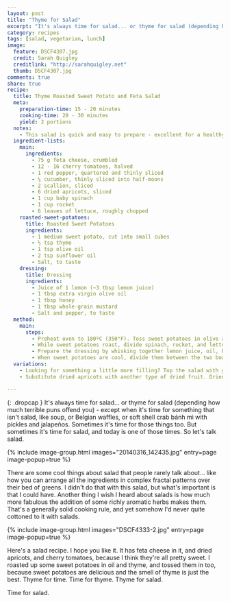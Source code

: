 ```yaml
---
layout: post
title: "Thyme for Salad"
excerpt: "It's always time for salad... or thyme for salad (depending how much terrible puns offend you) - except when it's time for something that isn't salad, like soup, or Belgian waffles, or soft shell crab bánh mì with pickles and jalapeños."
category: recipes
tags: [salad, vegetarian, lunch]
image:
  feature: DSCF4307.jpg
  credit: Sarah Quigley
  creditlink: "http://sarahquigley.net"
  thumb: DSCF4307.jpg
comments: true
share: true
recipe:
  title: Thyme Roasted Sweet Potato and Feta Salad
  meta:
    preparation-time: 15 - 20 minutes
    cooking-time: 20 - 30 minutes
    yield: 2 portions
  notes:
    - This salad is quick and easy to prepare - excellent for a healthy lunch or light dinner.
  ingredient-lists:
    main:
      ingredients:
        - 75 g feta cheese, crumbled
        - 12 - 16 cherry tomatoes, halved
        - 1 red pepper, quartered and thinly sliced
        - ¼ cucumber, thinly sliced into half-moons
        - 2 scallion, sliced
        - 6 dried apricots, sliced
        - 1 cup baby spinach
        - 1 cup rocket
        - 6 leaves of lettuce, roughly chopped
    roasted-sweet-potatoes:
      title: Roasted Sweet Potatoes
      ingredients:
        - 1 medium sweet potato, cut into small cubes
        - ½ tsp thyme
        - 1 tsp olive oil
        - 2 tsp sunflower oil
        - Salt, to taste
    dressing:
      title: Dressing
      ingredients:
        - Juice of 1 lemon (~3 tbsp lemon juice)
        - 1 tbsp extra virgin olive oil
        - 1 tbsp honey
        - 1 tbsp whole-grain mustard
        - Salt and pepper, to taste
  method:
    main:
      steps:
        - Preheat oven to 180ºC (350°F). Toss sweet potatoes in olive and sunflower oil, and season with thyme and a little salt. Roast sweet potatoes for 20 - 30 minutes, until soft, and a lightly crisped and browned. Remove them from the oven, and allow them to cool.
        - While sweet potatoes roast, divide spinach, rocket, and lettuce between two bowls or plates. Top each bowl with half the cucumber, pepper and tomatoes.
        - Prepare the dressing by whisking together lemon juice, oil, honey and mustard, then seasoning to taste.
        - When sweet potatoes are cool, divide them between the two bowls. Top each bowl with the crumbled feta and scallions. Drizzle half the dressing over each salad.
  variations:
    - Looking for something a little more filling? Top the salad with grilled chicken or add some nuts or seeds.
    - Substitute dried apricots with another type of dried fruit. Dried figs or dates could both be excellent.

---
```


{: .dropcap }
It's always time for salad... or thyme for salad (depending how much terrible puns offend you) - except when it's time for something that isn't salad, like soup, or Belgian waffles, or soft shell crab bánh mì with pickles and jalapeños. Sometimes it's time for those things too. But sometimes it's time for salad, and today is one of those times. So let's talk salad.

{% include image-group.html images="20140316_142435.jpg" entry=page image-popup=true %}

There are some cool things about salad that people rarely talk about... like how you can arrange all the ingredients in complex fractal patterns over their bed of greens. I didn't do that with this salad, but what's important is that I could have. Another thing I wish I heard about salads is how much more fabulous the addition of some richly aromatic herbs makes them. That's a generally solid cooking rule, and yet somehow I'd never quite cottoned to it with salads.

{% include image-group.html images="DSCF4333-2.jpg" entry=page image-popup=true %}

Here's a salad recipe. I hope you like it. It has feta cheese in it, and dried apricots, and cherry tomatoes, because I think they're all pretty sweet. I roasted up some sweet potatoes in oil and thyme, and tossed them in too, because sweet potatoes are delicious and the smell of thyme is just the best. Thyme for time. Time for thyme. Thyme for salad.

Time for salad.
